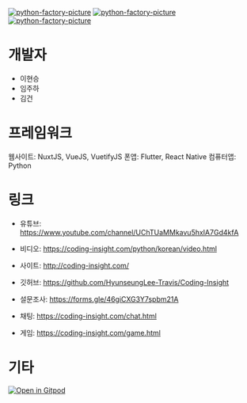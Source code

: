<a href="https://github.com/HyunseungLee-Travis/Coding-Insight/issues"><img alt="python-factory-picture"  src="https://img.shields.io/github/issues/HyunseungLee-Travis/Coding-Insight"></a>
<a href="https://github.com/HyunseungLee-Travis/Coding-Insight/network"><img alt="python-factory-picture"  src="https://img.shields.io/github/forks/HyunseungLee-Travis/Coding-Insight"></a>
<a href="https://github.com/HyunseungLee-Travis/Coding-Insight/stargazers"><img alt="python-factory-picture"  src="https://img.shields.io/github/stars/HyunseungLee-Travis/Coding-Insight"></a>

# 개발자

- 이현승
- 임주하
- 김건

# 프레임워크
웹사이트: NuxtJS, VueJS, VuetifyJS
폰앱: Flutter, React Native
컴퓨터앱: Python

# 링크

- 유튜브: https://www.youtube.com/channel/UChTUaMMkavu5hxIA7Gd4kfA

- 비디오: https://coding-insight.com/python/korean/video.html

- 사이트: http://coding-insight.com/

- 깃허브: https://github.com/HyunseungLee-Travis/Coding-Insight

- 설문조사: https://forms.gle/46giCXG3Y7spbm21A

- 채팅: https://coding-insight.com/chat.html

- 게임: https://coding-insight.com/game.html

# 기타

[![Open in Gitpod](https://gitpod.io/button/open-in-gitpod.svg)](https://hyunseungleetra-codingin-kgg26mbu8wo.ws-us27.gitpod.io/)
